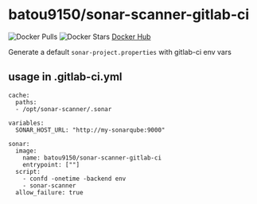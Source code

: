 # batou9150/sonar-scanner-gitlab-ci

![Docker Pulls](https://img.shields.io/docker/pulls/batou9150/sonar-scanner-gitlab-ci.svg)
![Docker Stars](https://img.shields.io/docker/stars/batou9150/sonar-scanner-gitlab-ci.svg)
[Docker Hub](https://hub.docker.com/r/batou9150/sonar-scanner-gitlab-ci/) 

Generate a default `sonar-project.properties` with gitlab-ci env vars

## usage in .gitlab-ci.yml

```
cache:
  paths:
  - /opt/sonar-scanner/.sonar

variables:
  SONAR_HOST_URL: "http://my-sonarqube:9000"

sonar:
  image: 
    name: batou9150/sonar-scanner-gitlab-ci
    entrypoint: [""]
  script: 
    - confd -onetime -backend env
    - sonar-scanner
  allow_failure: true
```
